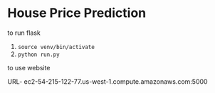 # House Price Prediction

to run flask
1. `source venv/bin/activate` 
2. `python run.py`

to use website

URL- ec2-54-215-122-77.us-west-1.compute.amazonaws.com:5000

